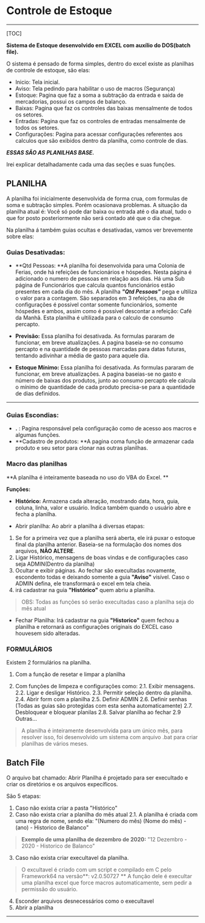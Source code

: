 # Controle de Estoque

[^Todo o projeto foi dezenvolvido por projeto pessoal. O uso é livre para estudos. Qualquer comercialização é repudiada.]: 




------------

[TOC]

**Sistema de Estoque desenvolvido em EXCEL com auxílio do DOS(batch file).**

O sistema é pensado de forma simples, dentro do excel existe as planilhas de controle de estoque, são elas:
-  Inicio: Tela inicial.
-  Aviso: Tela pedindo para habilitar o uso de macros (Segurança)
- Estoque: Pagina que faz a soma a subtração da entrada e saida de mercadorias, possui os campos de balanço.
- Baixas: Pagina que faz os controles das baixas mensalmente de todos os setores.
- Entradas: Pagina que faz os controles de entradas mensalmente de todos os setores.
- Configurações: Pagina para acessar configurações referentes aos calculos que são exibidos dentro da planilha, como controle de dias.

***ESSAS SÃO AS PLANILHAS BASE.***

Irei explicar detalhadamente cada uma das seções e suas funções.

## PLANILHA

A planilha foi inicialmente desenvolvida de forma crua, com formulas de soma e subtração simples. Porém ocasionava problemas. 
A situação da planilha atual é: Você só pode dar baixa ou entrada até o dia atual, tudo o que for posto posteriormente não será contado até que o dia chegue.

Na planilha á também guias ocultas e desativadas, vamos ver brevemente sobre elas:

### Guias Desativadas:

- **Qtd Pessoas: **A planilha foi desenvolvida para uma Colonia de Ferias, onde há refeições de funcionários e hóspedes. Nesta página é adicionado o numero de pessoas em relação aos dias. Há uma Sub página de Funcionários que calcula quantos funcionários estão presentes em cada dia do mês. A planilha ***"Qtd Pessoas"*** pega e ultiliza o valor para a contagem. São separados em 3 refeições, na aba de configurações é possivel contar somente funcionários, somente hóspedes e ambos, assim como é possível descontar a refeição: Café da Manhã. Esta planilha é ultilizada para o calculo de consumo percapto.

- **Previsão:** Essa planilha foi desativada. As formulas pararam de funcionar, em breve atualizações. A pagina baseia-se no consumo percapto e na quantidade de pessoas marcadas para datas futuras, tentando adivinhar a média de gasto para aquele dia. 

- **Estoque Mínimo:** Essa planilha foi desativada. As formulas pararam de funcionar, em breve atualizações. A pagina baseias-se no gasto e número de baixas dos produtos, junto ao consumo percapto ele calcula o mínimo de quantidade de cada produto precisa-se para a quantidade de dias definidos. 

------------

###  Guias Escondias:

- **.** : Pagina responsável pela configuração como de acesso aos macros e algumas funções.
- **Cadastro de produtos: **A pagina coma  função de armazenar cada produto e seu setor para clonar nas outras planilhas. 



### Macro das planilhas 

**A planilha é inteiramente baseada no uso do VBA do Excel. 
**

**Funções:**
- **Histórico:** Armazena cada alteração, mostrando data, hora, guia, coluna, linha, valor e usuário. Indica também quando o usuário abre  e fecha a planilha. 

- Abrir planilha: Ao abrir a planilha á diversas etapas:
1. Se for a primeira vez que a planilha será aberta, ele irá puxar o estoque final da planilha anterior. Baseia-se na formulação dos nomes dos arquivos, **NÃO ALTERE**.
2. Ligar Histórico, mensagens de boas vindas e de configurações caso seja ADMIN(Dentro da planilha)
3. Ocultar e exibir páginas. Ao fechar são execultadas novamente, escondento todas e deixando somente a guia **"Aviso"** visível. Caso o ADMIN defina, ele transformará o excel em tela cheia.
4. irá cadastrar na guia **"Histórico"** quem abriu a planilha.

> OBS: Todas as funções só serão execultadas caso a planilha seja do mês atual

- Fechar Planilha: Irá cadastrar na guia **"Historico"** quem fechou a planilha e retornará as configurações originais do EXCEL caso houvesem sido alteradas.

### FORMULÁRIOS

Existem 2 formulários na planilha.

1. Com a função de resetar e limpar a planilha

2. Com funções de limpeza e configurações como:
2.1. Exibir mensagens.
2.2. Ligar e desligar Histórico.
2.3. Permitir seleção dentro da planilha.
2.4. Abrir form com a planilha
2.5. Definir ADMIN
2.6. Definir senhas (Todas as guias são protegidas com esta senha automaticamente)
2.7. Desbloquear e bloquear planilas
2.8. Salvar planilha ao fechar
2.9 Outras...


> A planilha é inteiramente desenvolvida para um único mês, para resolver isso, foi desenvolvido um sistema com arquivo .bat para criar planilhas de vários meses.

## Batch File

O arquivo bat chamado: Abrir Planilha é projetado para ser execultado e criar os diretórios e os arquivos expecíficos. 

São 5 etapas:
1. Caso não exista criar a pasta "Histórico"
2. Caso não exista criar a planilha do mês atual
2.1. A planilha é criada com uma regra de nome, sendo ela:
"(Numero do mês) (Nome do mês) - (ano) - Historico de Balanco"
> **Exemplo de uma planilha de dezembro de 2020:** 
> "12 Dezembro - 2020 - Historico de Balanco"

3. Caso não exista criar execultavel da planilha.
>  O excultavel é criado com um script e compilado em C pelo Framework64 na versão**: v2.0.50727 **
>  A função dele é execultar uma planilha excel que force macros automaticamente, sem pedir a permissão do usuário.
4. Esconder arquivos desnecessários como o execultavel 
5. Abrir a planilha

------------